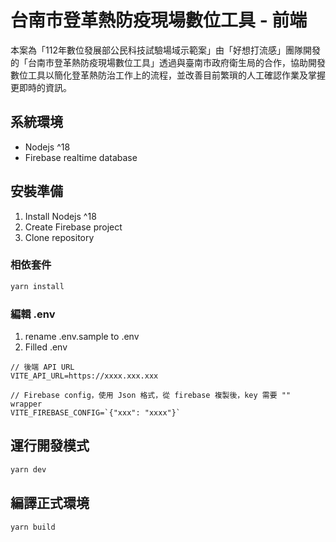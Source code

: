 # 台南市登革熱防疫現場數位工具 - 前端
本案為「112年數位發展部公民科技試驗場域示範案」由「好想打流感」團隊開發的「台南市登革熱防疫現場數位工具」透過與臺南市政府衛生局的合作，協助開發數位工具以簡化登革熱防治工作上的流程，並改善目前繁瑣的人工確認作業及掌握更即時的資訊。
## 系統環境

- Nodejs ^18
- Firebase realtime database

## 安裝準備

1. Install Nodejs ^18
2. Create Firebase project
3. Clone repository

### 相依套件

```bash
yarn install
```

### 編輯 .env

1. rename .env.sample to .env
2. Filled .env

```
// 後端 API URL
VITE_API_URL=https://xxxx.xxx.xxx

// Firebase config，使用 Json 格式，從 firebase 複製後，key 需要 "" wrapper
VITE_FIREBASE_CONFIG=`{"xxx": "xxxx"}`
```

## 運行開發模式

```bash
yarn dev
```

## 編譯正式環境

```bash
yarn build
```

